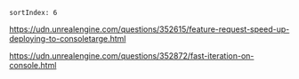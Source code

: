 ```
sortIndex: 6
```

https://udn.unrealengine.com/questions/352615/feature-request-speed-up-deploying-to-consoletarge.html

https://udn.unrealengine.com/questions/352872/fast-iteration-on-console.html


